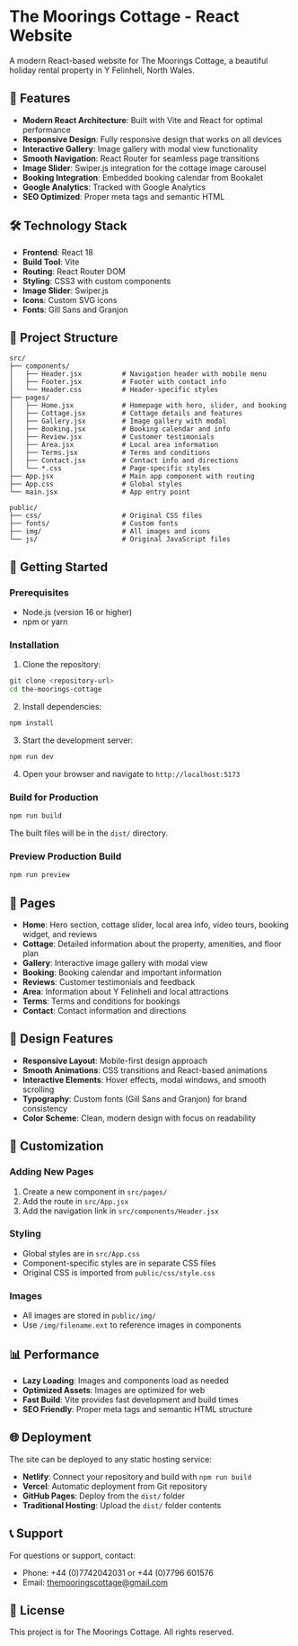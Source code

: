 # The Moorings Cottage - React Website

A modern React-based website for The Moorings Cottage, a beautiful holiday rental property in Y Felinheli, North Wales.

## 🚀 Features

- **Modern React Architecture**: Built with Vite and React for optimal performance
- **Responsive Design**: Fully responsive design that works on all devices
- **Interactive Gallery**: Image gallery with modal view functionality
- **Smooth Navigation**: React Router for seamless page transitions
- **Image Slider**: Swiper.js integration for the cottage image carousel
- **Booking Integration**: Embedded booking calendar from Bookalet
- **Google Analytics**: Tracked with Google Analytics
- **SEO Optimized**: Proper meta tags and semantic HTML

## 🛠️ Technology Stack

- **Frontend**: React 18
- **Build Tool**: Vite
- **Routing**: React Router DOM
- **Styling**: CSS3 with custom components
- **Image Slider**: Swiper.js
- **Icons**: Custom SVG icons
- **Fonts**: Gill Sans and Granjon

## 📁 Project Structure

```
src/
├── components/
│   ├── Header.jsx          # Navigation header with mobile menu
│   ├── Footer.jsx          # Footer with contact info
│   └── Header.css          # Header-specific styles
├── pages/
│   ├── Home.jsx            # Homepage with hero, slider, and booking
│   ├── Cottage.jsx         # Cottage details and features
│   ├── Gallery.jsx         # Image gallery with modal
│   ├── Booking.jsx         # Booking calendar and info
│   ├── Review.jsx          # Customer testimonials
│   ├── Area.jsx            # Local area information
│   ├── Terms.jsx           # Terms and conditions
│   ├── Contact.jsx         # Contact info and directions
│   └── *.css               # Page-specific styles
├── App.jsx                 # Main app component with routing
├── App.css                 # Global styles
└── main.jsx                # App entry point

public/
├── css/                    # Original CSS files
├── fonts/                  # Custom fonts
├── img/                    # All images and icons
└── js/                     # Original JavaScript files
```

## 🚀 Getting Started

### Prerequisites

- Node.js (version 16 or higher)
- npm or yarn

### Installation

1. Clone the repository:
```bash
git clone <repository-url>
cd the-moorings-cottage
```

2. Install dependencies:
```bash
npm install
```

3. Start the development server:
```bash
npm run dev
```

4. Open your browser and navigate to `http://localhost:5173`

### Build for Production

```bash
npm run build
```

The built files will be in the `dist/` directory.

### Preview Production Build

```bash
npm run preview
```

## 📱 Pages

- **Home**: Hero section, cottage slider, local area info, video tours, booking widget, and reviews
- **Cottage**: Detailed information about the property, amenities, and floor plan
- **Gallery**: Interactive image gallery with modal view
- **Booking**: Booking calendar and important information
- **Reviews**: Customer testimonials and feedback
- **Area**: Information about Y Felinheli and local attractions
- **Terms**: Terms and conditions for bookings
- **Contact**: Contact information and directions

## 🎨 Design Features

- **Responsive Layout**: Mobile-first design approach
- **Smooth Animations**: CSS transitions and React-based animations
- **Interactive Elements**: Hover effects, modal windows, and smooth scrolling
- **Typography**: Custom fonts (Gill Sans and Granjon) for brand consistency
- **Color Scheme**: Clean, modern design with focus on readability

## 🔧 Customization

### Adding New Pages

1. Create a new component in `src/pages/`
2. Add the route in `src/App.jsx`
3. Add the navigation link in `src/components/Header.jsx`

### Styling

- Global styles are in `src/App.css`
- Component-specific styles are in separate CSS files
- Original CSS is imported from `public/css/style.css`

### Images

- All images are stored in `public/img/`
- Use `/img/filename.ext` to reference images in components

## 📊 Performance

- **Lazy Loading**: Images and components load as needed
- **Optimized Assets**: Images are optimized for web
- **Fast Build**: Vite provides fast development and build times
- **SEO Friendly**: Proper meta tags and semantic HTML structure

## 🌐 Deployment

The site can be deployed to any static hosting service:

- **Netlify**: Connect your repository and build with `npm run build`
- **Vercel**: Automatic deployment from Git repository
- **GitHub Pages**: Deploy from the `dist/` folder
- **Traditional Hosting**: Upload the `dist/` folder contents

## 📞 Support

For questions or support, contact:
- Phone: +44 (0)7742042031 or +44 (0)7796 601576
- Email: themooringscottage@gmail.com

## 📄 License

This project is for The Moorings Cottage. All rights reserved.
